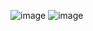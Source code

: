 ![image](https://github.com/ilrexho2011/Project-EULER-Possible-Solutions-Problems-301_to_400/assets/61479363/61c1df3b-7318-4f8d-85e9-23727712aeed)
![image](https://github.com/ilrexho2011/Project-EULER-Possible-Solutions-Problems-301_to_400/assets/61479363/b5ce2174-b87c-46e8-9643-d013bb5204bc)



